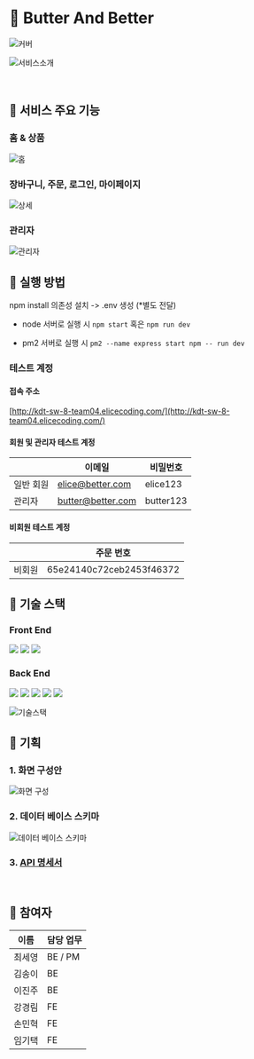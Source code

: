 # 🧈 Butter And Better

![커버](https://storage.googleapis.com/elice_04/presentation/readme_cover.png)

![서비스소개](https://storage.googleapis.com/elice_04/presentation/page_01.png)

<br/>

## 📍 서비스 주요 기능

### 홈 & 상품

![홈](https://storage.googleapis.com/elice_04/presentation/page_04.png)

### 장바구니, 주문, 로그인, 마이페이지

![상세](https://storage.googleapis.com/elice_04/presentation/page_05.png)

### 관리자

![관리자](https://storage.googleapis.com/elice_04/presentation/page_06.png)

## 📍 실행 방법

npm install 의존성 설치 -> .env 생성 (\*별도 전달)

- node 서버로 실행 시
  `npm start` 혹은 `npm run dev`

- pm2 서버로 실행 시
  `pm2 --name express start npm -- run dev`

### 테스트 계정

#### 접속 주소

[http://kdt-sw-8-team04.elicecoding.com/](http://kdt-sw-8-team04.elicecoding.com/)

#### 회원 및 관리자 테스트 계정

|           | 이메일            | 비밀번호  |
| --------- | ----------------- | --------- |
| 일반 회원 | elice@better.com  | elice123  |
| 관리자    | butter@better.com | butter123 |

#### 비회원 테스트 계정

|        | 주문 번호                |
| ------ | ------------------------ |
| 비회원 | 65e24140c72ceb2453f46372 |

## 📍 기술 스택

### Front End

<img src="https://img.shields.io/badge/HTML5-E34F26?style=flat-square&logo=HTML5&logoColor=white"/> <img src="https://img.shields.io/badge/CSS3-1572B6?style=flat-square&logo=CSS3&logoColor=white"/> <img src="https://img.shields.io/badge/JavaScript-F7DF1E?style=flat-square&logo=JavaScript&logoColor=white"/>

### Back End

<img src="https://img.shields.io/badge/Node.js-339933?style=flat-square&logo=Node.js&logoColor=white"/> <img src="https://img.shields.io/badge/express-000000?style=flat-square&logo=express&logoColor=white"/> <img src="https://img.shields.io/badge/MongoDB-47A248?style=flat-square&logo=MongoDB&logoColor=white"/>
<img src="https://img.shields.io/badge/NGINX-009639?style=flat-square&logo=NGINX&logoColor=white"/> <img src="https://img.shields.io/badge/PM2-2B037A?style=flat-square&logo=PM2&logoColor=white"/>

![기술스택](https://storage.googleapis.com/elice_04/presentation/page_02.png)

## 📍 기획

### 1. 화면 구성안

![화면 구성](https://storage.googleapis.com/elice_04/presentation/readme_img_01.png)

### 2. 데이터 베이스 스키마

![데이터 베이스 스키마](https://storage.googleapis.com/elice_04/presentation/page_03.png)

### 3. [API 명세서]()

<br/>

## 📍 참여자

| 이름   | 담당 업무 |
| ------ | --------- |
| 최세영 | BE / PM   |
| 김송이 | BE        |
| 이진주 | BE        |
| 강경림 | FE        |
| 손민혁 | FE        |
| 임기택 | FE        |

<br />
